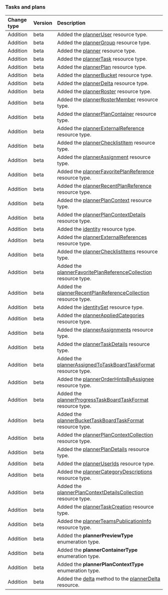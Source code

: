 ### Tasks and plans

| **Change type** | **Version** | **Description** |
|:---|:---|:---|
|Addition|beta|Added the [plannerUser](https://docs.microsoft.com/en-us/graph/api/resources/plannerUser?view=graph-rest-beta) resource type.|
|Addition|beta|Added the [plannerGroup](https://docs.microsoft.com/en-us/graph/api/resources/plannerGroup?view=graph-rest-beta) resource type.|
|Addition|beta|Added the [planner](https://docs.microsoft.com/en-us/graph/api/resources/planner?view=graph-rest-beta) resource type.|
|Addition|beta|Added the [plannerTask](https://docs.microsoft.com/en-us/graph/api/resources/plannerTask?view=graph-rest-beta) resource type.|
|Addition|beta|Added the [plannerPlan](https://docs.microsoft.com/en-us/graph/api/resources/plannerPlan?view=graph-rest-beta) resource type.|
|Addition|beta|Added the [plannerBucket](https://docs.microsoft.com/en-us/graph/api/resources/plannerBucket?view=graph-rest-beta) resource type.|
|Addition|beta|Added the [plannerDelta](https://docs.microsoft.com/en-us/graph/api/resources/plannerDelta?view=graph-rest-beta) resource type.|
|Addition|beta|Added the [plannerRoster](https://docs.microsoft.com/en-us/graph/api/resources/plannerRoster?view=graph-rest-beta) resource type.|
|Addition|beta|Added the [plannerRosterMember](https://docs.microsoft.com/en-us/graph/api/resources/plannerRosterMember?view=graph-rest-beta) resource type.|
|Addition|beta|Added the [plannerPlanContainer](https://docs.microsoft.com/en-us/graph/api/resources/plannerPlanContainer?view=graph-rest-beta) resource type.|
|Addition|beta|Added the [plannerExternalReference](https://docs.microsoft.com/en-us/graph/api/resources/plannerExternalReference?view=graph-rest-beta) resource type.|
|Addition|beta|Added the [plannerChecklistItem](https://docs.microsoft.com/en-us/graph/api/resources/plannerChecklistItem?view=graph-rest-beta) resource type.|
|Addition|beta|Added the [plannerAssignment](https://docs.microsoft.com/en-us/graph/api/resources/plannerAssignment?view=graph-rest-beta) resource type.|
|Addition|beta|Added the [plannerFavoritePlanReference](https://docs.microsoft.com/en-us/graph/api/resources/plannerFavoritePlanReference?view=graph-rest-beta) resource type.|
|Addition|beta|Added the [plannerRecentPlanReference](https://docs.microsoft.com/en-us/graph/api/resources/plannerRecentPlanReference?view=graph-rest-beta) resource type.|
|Addition|beta|Added the [plannerPlanContext](https://docs.microsoft.com/en-us/graph/api/resources/plannerPlanContext?view=graph-rest-beta) resource type.|
|Addition|beta|Added the [plannerPlanContextDetails](https://docs.microsoft.com/en-us/graph/api/resources/plannerPlanContextDetails?view=graph-rest-beta) resource type.|
|Addition|beta|Added the [identity](https://docs.microsoft.com/en-us/graph/api/resources/identity?view=graph-rest-beta) resource type.|
|Addition|beta|Added the [plannerExternalReferences](https://docs.microsoft.com/en-us/graph/api/resources/plannerExternalReferences?view=graph-rest-beta) resource type.|
|Addition|beta|Added the [plannerChecklistItems](https://docs.microsoft.com/en-us/graph/api/resources/plannerChecklistItems?view=graph-rest-beta) resource type.|
|Addition|beta|Added the [plannerFavoritePlanReferenceCollection](https://docs.microsoft.com/en-us/graph/api/resources/plannerFavoritePlanReferenceCollection?view=graph-rest-beta) resource type.|
|Addition|beta|Added the [plannerRecentPlanReferenceCollection](https://docs.microsoft.com/en-us/graph/api/resources/plannerRecentPlanReferenceCollection?view=graph-rest-beta) resource type.|
|Addition|beta|Added the [identitySet](https://docs.microsoft.com/en-us/graph/api/resources/identitySet?view=graph-rest-beta) resource type.|
|Addition|beta|Added the [plannerAppliedCategories](https://docs.microsoft.com/en-us/graph/api/resources/plannerAppliedCategories?view=graph-rest-beta) resource type.|
|Addition|beta|Added the [plannerAssignments](https://docs.microsoft.com/en-us/graph/api/resources/plannerAssignments?view=graph-rest-beta) resource type.|
|Addition|beta|Added the [plannerTaskDetails](https://docs.microsoft.com/en-us/graph/api/resources/plannerTaskDetails?view=graph-rest-beta) resource type.|
|Addition|beta|Added the [plannerAssignedToTaskBoardTaskFormat](https://docs.microsoft.com/en-us/graph/api/resources/plannerAssignedToTaskBoardTaskFormat?view=graph-rest-beta) resource type.|
|Addition|beta|Added the [plannerOrderHintsByAssignee](https://docs.microsoft.com/en-us/graph/api/resources/plannerOrderHintsByAssignee?view=graph-rest-beta) resource type.|
|Addition|beta|Added the [plannerProgressTaskBoardTaskFormat](https://docs.microsoft.com/en-us/graph/api/resources/plannerProgressTaskBoardTaskFormat?view=graph-rest-beta) resource type.|
|Addition|beta|Added the [plannerBucketTaskBoardTaskFormat](https://docs.microsoft.com/en-us/graph/api/resources/plannerBucketTaskBoardTaskFormat?view=graph-rest-beta) resource type.|
|Addition|beta|Added the [plannerPlanContextCollection](https://docs.microsoft.com/en-us/graph/api/resources/plannerPlanContextCollection?view=graph-rest-beta) resource type.|
|Addition|beta|Added the [plannerPlanDetails](https://docs.microsoft.com/en-us/graph/api/resources/plannerPlanDetails?view=graph-rest-beta) resource type.|
|Addition|beta|Added the [plannerUserIds](https://docs.microsoft.com/en-us/graph/api/resources/plannerUserIds?view=graph-rest-beta) resource type.|
|Addition|beta|Added the [plannerCategoryDescriptions](https://docs.microsoft.com/en-us/graph/api/resources/plannerCategoryDescriptions?view=graph-rest-beta) resource type.|
|Addition|beta|Added the [plannerPlanContextDetailsCollection](https://docs.microsoft.com/en-us/graph/api/resources/plannerPlanContextDetailsCollection?view=graph-rest-beta) resource type.|
|Addition|beta|Added the [plannerTaskCreation](https://docs.microsoft.com/en-us/graph/api/resources/plannerTaskCreation?view=graph-rest-beta) resource type.|
|Addition|beta|Added the [plannerTeamsPublicationInfo](https://docs.microsoft.com/en-us/graph/api/resources/plannerTeamsPublicationInfo?view=graph-rest-beta) resource type.|
|Addition|beta|Added the **plannerPreviewType** enumeration type.|
|Addition|beta|Added the **plannerContainerType** enumeration type.|
|Addition|beta|Added the **plannerPlanContextType** enumeration type.|
|Addition|beta|Added the [delta](https://docs.microsoft.com/en-us/graph/api/plannerDelta-delta?view=graph-rest-beta) method to the [plannerDelta](https://docs.microsoft.com/en-us/graph/api/resources/plannerDelta?view=graph-rest-beta) resource.|
